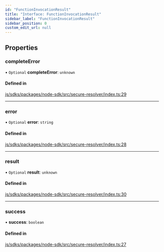 ```yaml
---
id: "FunctionInvocationResult"
title: "Interface: FunctionInvocationResult"
sidebar_label: "FunctionInvocationResult"
sidebar_position: 0
custom_edit_url: null
---
```


## Properties

### completeError

• `Optional` **completeError**: `unknown`

#### Defined in

[js/sdks/packages/node-sdk/src/secure-resolver/index.ts:29](https://github.com/refinery-labs/lunasec-node-monorepo/blob/2d4dd78/js/sdks/packages/node-sdk/src/secure-resolver/index.ts#L29)

___

### error

• `Optional` **error**: `string`

#### Defined in

[js/sdks/packages/node-sdk/src/secure-resolver/index.ts:28](https://github.com/refinery-labs/lunasec-node-monorepo/blob/2d4dd78/js/sdks/packages/node-sdk/src/secure-resolver/index.ts#L28)

___

### result

• `Optional` **result**: `unknown`

#### Defined in

[js/sdks/packages/node-sdk/src/secure-resolver/index.ts:30](https://github.com/refinery-labs/lunasec-node-monorepo/blob/2d4dd78/js/sdks/packages/node-sdk/src/secure-resolver/index.ts#L30)

___

### success

• **success**: `boolean`

#### Defined in

[js/sdks/packages/node-sdk/src/secure-resolver/index.ts:27](https://github.com/refinery-labs/lunasec-node-monorepo/blob/2d4dd78/js/sdks/packages/node-sdk/src/secure-resolver/index.ts#L27)

